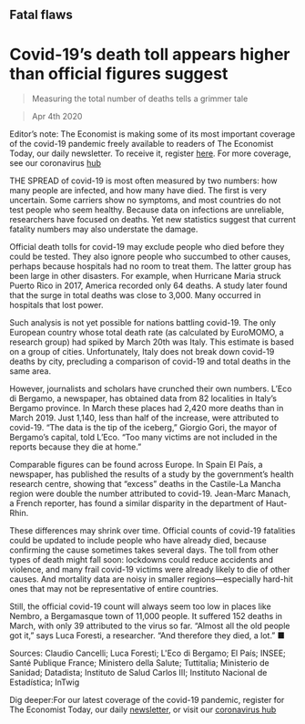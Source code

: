 ## Fatal flaws

# Covid-19’s death toll appears higher than official figures suggest

> Measuring the total number of deaths tells a grimmer tale

> Apr 4th 2020

Editor’s note: The Economist is making some of its most important coverage of the covid-19 pandemic freely available to readers of The Economist Today, our daily newsletter. To receive it, register [here](https://www.economist.com//newslettersignup). For more coverage, see our coronavirus [hub](https://www.economist.com//coronavirus)

THE SPREAD of covid-19 is most often measured by two numbers: how many people are infected, and how many have died. The first is very uncertain. Some carriers show no symptoms, and most countries do not test people who seem healthy. Because data on infections are unreliable, researchers have focused on deaths. Yet new statistics suggest that current fatality numbers may also understate the damage.

Official death tolls for covid-19 may exclude people who died before they could be tested. They also ignore people who succumbed to other causes, perhaps because hospitals had no room to treat them. The latter group has been large in other disasters. For example, when Hurricane Maria struck Puerto Rico in 2017, America recorded only 64 deaths. A study later found that the surge in total deaths was close to 3,000. Many occurred in hospitals that lost power.

Such analysis is not yet possible for nations battling covid-19. The only European country whose total death rate (as calculated by EuroMOMO, a research group) had spiked by March 20th was Italy. This estimate is based on a group of cities. Unfortunately, Italy does not break down covid-19 deaths by city, precluding a comparison of covid-19 and total deaths in the same area.

However, journalists and scholars have crunched their own numbers. L’Eco di Bergamo, a newspaper, has obtained data from 82 localities in Italy’s Bergamo province. In March these places had 2,420 more deaths than in March 2019. Just 1,140, less than half of the increase, were attributed to covid-19. “The data is the tip of the iceberg,” Giorgio Gori, the mayor of Bergamo’s capital, told L’Eco. “Too many victims are not included in the reports because they die at home.”

Comparable figures can be found across Europe. In Spain El País, a newspaper, has published the results of a study by the government’s health research centre, showing that “excess” deaths in the Castile-La Mancha region were double the number attributed to covid-19. Jean-Marc Manach, a French reporter, has found a similar disparity in the department of Haut-Rhin.

These differences may shrink over time. Official counts of covid-19 fatalities could be updated to include people who have already died, because confirming the cause sometimes takes several days. The toll from other types of death might fall soon: lockdowns could reduce accidents and violence, and many frail covid-19 victims were already likely to die of other causes. And mortality data are noisy in smaller regions—especially hard-hit ones that may not be representative of entire countries.

Still, the official covid-19 count will always seem too low in places like Nembro, a Bergamasque town of 11,000 people. It suffered 152 deaths in March, with only 39 attributed to the virus so far. “Almost all the old people got it,” says Luca Foresti, a researcher. “And therefore they died, a lot.” ■

Sources: Claudio Cancelli; Luca Foresti; L'Eco di Bergamo; El País; INSEE; Santé Publique France; Ministero della Salute; Tuttitalia; Ministerio de Sanidad; Datadista; Instituto de Salud Carlos III; Instituto Nacional de Estadística; InTwig

Dig deeper:For our latest coverage of the covid-19 pandemic, register for The Economist Today, our daily [newsletter](https://www.economist.com//newslettersignup), or visit our [coronavirus hub](https://www.economist.com//coronavirus)